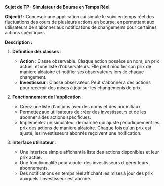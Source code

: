 **Sujet de TP : Simulateur de Bourse en Temps Réel**

**Objectif :**
Concevoir une application qui simule le suivi en temps réel des fluctuations des cours de plusieurs actions en bourse, en permettant aux utilisateurs de s'abonner aux notifications de changements pour certaines actions spécifiques.

**Description :**
1. **Définition des classes** :
    - **Action** : Classe observable. Chaque action possède un nom, un prix actuel, et une liste d'observateurs. Elle peut modifier son prix de manière aléatoire et notifier ses observateurs lors de chaque changement.
    - **Investisseur** : Classe observateur. Peut s'abonner à des actions pour recevoir des mises à jour sur les changements de prix.

2. **Fonctionnement de l'application** :
    - Créez une liste d'actions avec des noms et des prix initiaux.
    - Permettez aux utilisateurs de créer des investisseurs et de les abonner à des actions spécifiques.
    - Implémentez un simulateur de marché qui ajuste périodiquement les prix des actions de manière aléatoire. Chaque fois qu'un prix est ajusté, les investisseurs abonnés reçoivent une notification.

3. **Interface utilisateur** :
    - Une interface simple affichant la liste des actions disponibles et leur prix actuel.
    - Une fonctionnalité pour ajouter des investisseurs et gérer leurs abonnements.
    - Des notifications en temps réel affichant les mises à jour des prix auxquels l'investisseur est abonné.